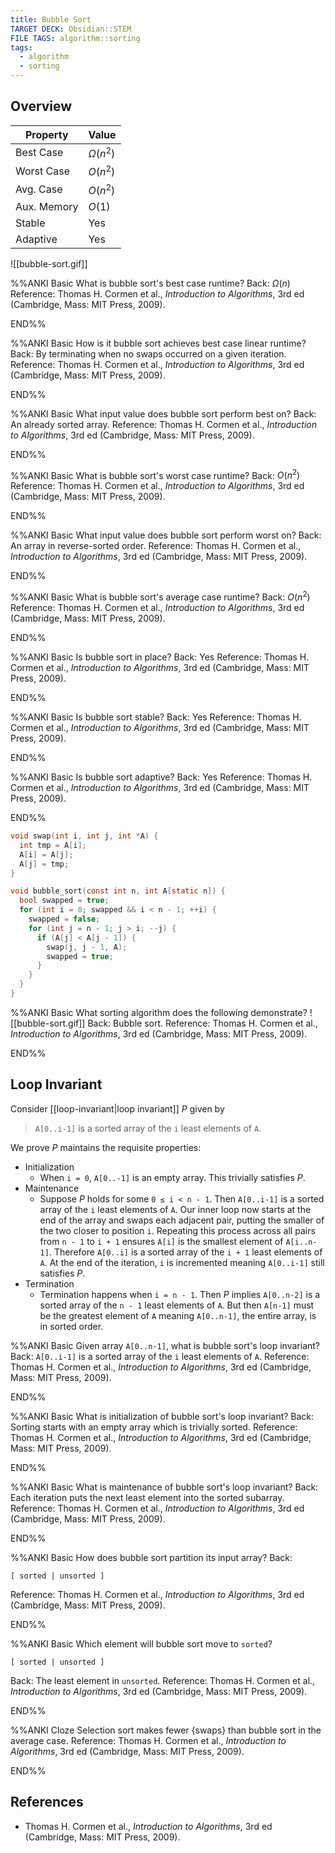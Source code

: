 ```yaml
---
title: Bubble Sort
TARGET DECK: Obsidian::STEM
FILE TAGS: algorithm::sorting
tags:
  - algorithm
  - sorting
---
```


## Overview

Property    | Value
----------- | --------
Best Case   | $\Omega(n^2)$
Worst Case  | $O(n^2)$
Avg. Case   | $O(n^2)$
Aux. Memory | $O(1)$
Stable      | Yes
Adaptive    | Yes

![[bubble-sort.gif]]

%%ANKI
Basic
What is bubble sort's best case runtime?
Back: $\Omega(n)$
Reference: Thomas H. Cormen et al., *Introduction to Algorithms*, 3rd ed (Cambridge, Mass: MIT Press, 2009).
<!--ID: 1707504634781-->
END%%

%%ANKI
Basic
How is it bubble sort achieves best case linear runtime?
Back: By terminating when no swaps occurred on a given iteration.
Reference: Thomas H. Cormen et al., *Introduction to Algorithms*, 3rd ed (Cambridge, Mass: MIT Press, 2009).
<!--ID: 1707504634782-->
END%%

%%ANKI
Basic
What input value does bubble sort perform best on?
Back: An already sorted array.
Reference: Thomas H. Cormen et al., *Introduction to Algorithms*, 3rd ed (Cambridge, Mass: MIT Press, 2009).
<!--ID: 1707504634784-->
END%%

%%ANKI
Basic
What is bubble sort's worst case runtime?
Back: $O(n^2)$
Reference: Thomas H. Cormen et al., *Introduction to Algorithms*, 3rd ed (Cambridge, Mass: MIT Press, 2009).
<!--ID: 1707504634785-->
END%%

%%ANKI
Basic
What input value does bubble sort perform worst on?
Back: An array in reverse-sorted order.
Reference: Thomas H. Cormen et al., *Introduction to Algorithms*, 3rd ed (Cambridge, Mass: MIT Press, 2009).
<!--ID: 1707504634787-->
END%%

%%ANKI
Basic
What is bubble sort's average case runtime?
Back: $O(n^2)$
Reference: Thomas H. Cormen et al., *Introduction to Algorithms*, 3rd ed (Cambridge, Mass: MIT Press, 2009).
<!--ID: 1707504634788-->
END%%

%%ANKI
Basic
Is bubble sort in place?
Back: Yes
Reference: Thomas H. Cormen et al., *Introduction to Algorithms*, 3rd ed (Cambridge, Mass: MIT Press, 2009).
<!--ID: 1707504634789-->
END%%

%%ANKI
Basic
Is bubble sort stable?
Back: Yes
Reference: Thomas H. Cormen et al., *Introduction to Algorithms*, 3rd ed (Cambridge, Mass: MIT Press, 2009).
<!--ID: 1707504634791-->
END%%

%%ANKI
Basic
Is bubble sort adaptive?
Back: Yes
Reference: Thomas H. Cormen et al., *Introduction to Algorithms*, 3rd ed (Cambridge, Mass: MIT Press, 2009).
<!--ID: 1707504634792-->
END%%

```c
void swap(int i, int j, int *A) {
  int tmp = A[i];
  A[i] = A[j];
  A[j] = tmp;
}

void bubble_sort(const int n, int A[static n]) {
  bool swapped = true;
  for (int i = 0; swapped && i < n - 1; ++i) {
    swapped = false;
    for (int j = n - 1; j > i; --j) {
      if (A[j] < A[j - 1]) {
	    swap(j, j - 1, A);
	    swapped = true;
      }
    }
  }
}
```

%%ANKI
Basic
What sorting algorithm does the following demonstrate?
![[bubble-sort.gif]]
Back: Bubble sort.
Reference: Thomas H. Cormen et al., *Introduction to Algorithms*, 3rd ed (Cambridge, Mass: MIT Press, 2009).
<!--ID: 1707504634794-->
END%%

## Loop Invariant

Consider [[loop-invariant|loop invariant]] $P$ given by

> `A[0..i-1]` is a sorted array of the `i` least elements of `A`.

We prove $P$ maintains the requisite properties:

* Initialization
	* When `i = 0`, `A[0..-1]` is an empty array. This trivially satisfies $P$.
* Maintenance
	* Suppose $P$ holds for some `0 ≤ i < n - 1`. Then `A[0..i-1]` is a sorted array of the `i` least elements of `A`. Our inner loop now starts at the end of the array and swaps each adjacent pair, putting the smaller of the two closer to position `i`. Repeating this process across all pairs from `n - 1` to `i + 1` ensures `A[i]` is the smallest element of `A[i..n-1]`. Therefore `A[0..i]` is a sorted array of the `i + 1` least elements of `A`. At the end of the iteration, `i` is incremented meaning `A[0..i-1]` still satisfies $P$.
* Termination
	* Termination happens when `i = n - 1`. Then $P$ implies `A[0..n-2]` is a sorted array of the `n - 1` least elements of `A`. But then `A[n-1]` must be the greatest element of `A` meaning `A[0..n-1]`, the entire array, is in sorted order.

%%ANKI
Basic
Given array `A[0..n-1]`, what is bubble sort's loop invariant?
Back: `A[0..i-1]` is a sorted array of the `i` least elements of `A`.
Reference: Thomas H. Cormen et al., *Introduction to Algorithms*, 3rd ed (Cambridge, Mass: MIT Press, 2009).
<!--ID: 1707504634796-->
END%%

%%ANKI
Basic
What is initialization of bubble sort's loop invariant?
Back: Sorting starts with an empty array which is trivially sorted.
Reference: Thomas H. Cormen et al., *Introduction to Algorithms*, 3rd ed (Cambridge, Mass: MIT Press, 2009).
<!--ID: 1707504634797-->
END%%

%%ANKI
Basic
What is maintenance of bubble sort's loop invariant?
Back: Each iteration puts the next least element into the sorted subarray.
Reference: Thomas H. Cormen et al., *Introduction to Algorithms*, 3rd ed (Cambridge, Mass: MIT Press, 2009).
<!--ID: 1707504634798-->
END%%

%%ANKI
Basic
How does bubble sort partition its input array?
Back:
```
[ sorted | unsorted ]
```
Reference: Thomas H. Cormen et al., *Introduction to Algorithms*, 3rd ed (Cambridge, Mass: MIT Press, 2009).
<!--ID: 1707504634800-->
END%%

%%ANKI
Basic
Which element will bubble sort move to `sorted`?
```
[ sorted | unsorted ]
```
Back: The least element in `unsorted`.
Reference: Thomas H. Cormen et al., *Introduction to Algorithms*, 3rd ed (Cambridge, Mass: MIT Press, 2009).
<!--ID: 1707504634801-->
END%%

%%ANKI
Cloze
Selection sort makes fewer {swaps} than bubble sort in the average case.
Reference: Thomas H. Cormen et al., *Introduction to Algorithms*, 3rd ed (Cambridge, Mass: MIT Press, 2009).
<!--ID: 1707504634803-->
END%%

## References

* Thomas H. Cormen et al., *Introduction to Algorithms*, 3rd ed (Cambridge, Mass: MIT Press, 2009).
